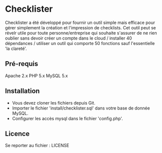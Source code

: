 # Checklister

Checklister a été développé pour fournir un outil simple mais efficace pour gérer simplement la création et l'impression de checklists. Cet outil peut se révelr utile pour toute personne/entreprise qui souhaite s'assurer de ne rien oublier sans devoir créer un compte dans le cloud / installer 40 dépendances / utiliser un outil qui comporte 50 fonctions sauf l'essentielle 'la clareté'.


## Pré-requis

Apache 2.x
PHP 5.x
MySQL 5.x

## Installation

* Vous devez cloner les fichiers depuis Git.
* Importer le fichier 'install/checklister.sql' dans votre base de donnée MySQL.
* Configurer les accès mysql dans le fichier 'config.php'.

## Licence

Se reporter au fichier : LICENSE